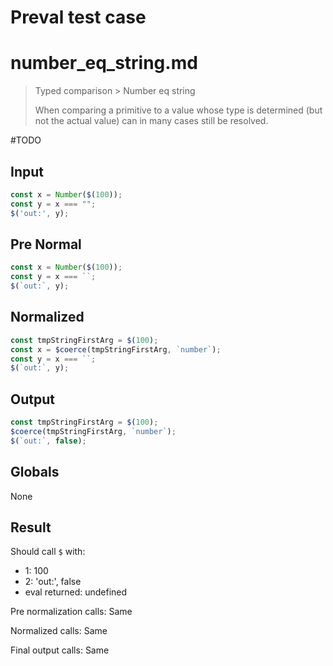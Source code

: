 # Preval test case

# number_eq_string.md

> Typed comparison > Number eq string
>
> When comparing a primitive to a value whose type is determined (but not the actual value) can in many cases still be resolved.

#TODO

## Input

`````js filename=intro
const x = Number($(100));
const y = x === "";
$('out:', y);
`````

## Pre Normal

`````js filename=intro
const x = Number($(100));
const y = x === ``;
$(`out:`, y);
`````

## Normalized

`````js filename=intro
const tmpStringFirstArg = $(100);
const x = $coerce(tmpStringFirstArg, `number`);
const y = x === ``;
$(`out:`, y);
`````

## Output

`````js filename=intro
const tmpStringFirstArg = $(100);
$coerce(tmpStringFirstArg, `number`);
$(`out:`, false);
`````

## Globals

None

## Result

Should call `$` with:
 - 1: 100
 - 2: 'out:', false
 - eval returned: undefined

Pre normalization calls: Same

Normalized calls: Same

Final output calls: Same
